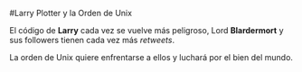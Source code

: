 #Larry Plotter y la Orden de Unix

El código de **Larry** cada vez se vuelve más peligroso, Lord **Blardermort**
y sus followers tienen cada vez más *retweets*. 

La orden de Unix quiere enfrentarse a ellos y luchará por el bien del mundo.

